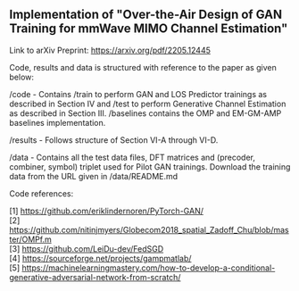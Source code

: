 ## Implementation of "Over-the-Air Design of GAN Training for mmWave MIMO Channel Estimation"

Link to arXiv Preprint: https://arxiv.org/pdf/2205.12445

Code, results and data is structured with reference to the paper as given below:

/code - Contains /train to perform GAN and LOS Predictor trainings as described in Section IV and /test to perform Generative Channel Estimation as described in Section III. /baselines contains the OMP and EM-GM-AMP baselines implementation.

/results - Follows structure of Section VI-A through VI-D.

/data - Contains all the test data files, DFT matrices and (precoder, combiner, symbol) triplet used for Pilot GAN trainings. Download the training data from the URL given in /data/README.md

Code references:

[1] https://github.com/eriklindernoren/PyTorch-GAN/ <br />
[2] https://github.com/nitinjmyers/Globecom2018_spatial_Zadoff_Chu/blob/master/OMPf.m <br />
[3] https://github.com/LeiDu-dev/FedSGD <br />
[4] https://sourceforge.net/projects/gampmatlab/ <br />
[5] https://machinelearningmastery.com/how-to-develop-a-conditional-generative-adversarial-network-from-scratch/
